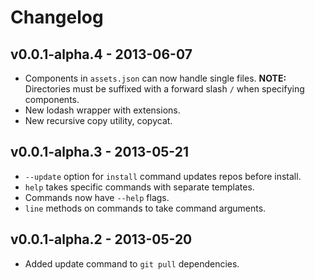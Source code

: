 # Changelog

## v0.0.1-alpha.4 - 2013-06-07

* Components in `assets.json` can now handle single files. __NOTE:__ Directories
  must be suffixed with a forward slash `/` when specifying components.
* New lodash wrapper with extensions.
* New recursive copy utility, copycat.

## v0.0.1-alpha.3 - 2013-05-21

* `--update` option for `install` command updates repos before install.
* `help` takes specific commands with separate templates.
* Commands now have `--help` flags.
* `line` methods on commands to take command arguments.

## v0.0.1-alpha.2 - 2013-05-20

* Added update command to `git pull` dependencies.

